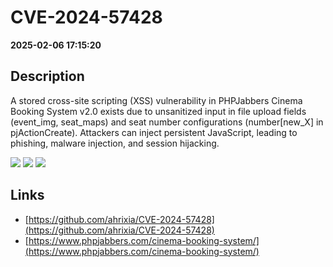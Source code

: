 # CVE-2024-57428

**2025-02-06 17:15:20**

## Description
A stored cross-site scripting (XSS) vulnerability in PHPJabbers Cinema Booking System v2.0 exists due to unsanitized input in file upload fields (event_img, seat_maps) and seat number configurations (number[new_X] in pjActionCreate). Attackers can inject persistent JavaScript, leading to phishing, malware injection, and session hijacking.

![](https://img.shields.io/static/v1?label=Score&message=9.3&color=red)
![](https://img.shields.io/static/v1?label=Severity&message=CRITICAL&color=red)
![](https://img.shields.io/static/v1?label=CWE&message=XSS&color=green)

## Links
- [https://github.com/ahrixia/CVE-2024-57428](https://github.com/ahrixia/CVE-2024-57428)
- [https://www.phpjabbers.com/cinema-booking-system/](https://www.phpjabbers.com/cinema-booking-system/)

